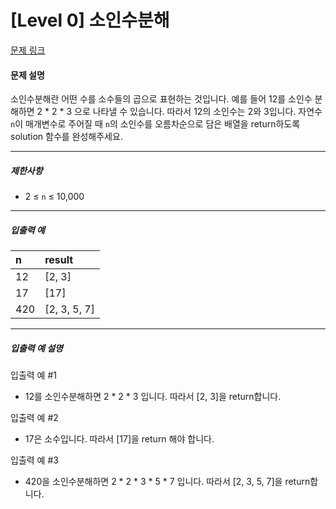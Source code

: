 # [Level 0] 소인수분해

[문제 링크](https://school.programmers.co.kr/learn/courses/30/lessons/120852)

#### 문제 설명

소인수분해란 어떤 수를 소수들의 곱으로 표현하는 것입니다. 예를 들어 12를 소인수 분해하면 2 * 2 * 3 으로 나타낼 수 있습니다. 따라서 12의 소인수는 2와 3입니다. 자연수 ```n```이 매개변수로 주어질 때 ```n```의 소인수를 오름차순으로 담은 배열을 return하도록 solution 함수를 완성해주세요.

---

##### 제한사항

- 2 ≤ ```n``` ≤ 10,000

---

##### 입출력 예

|n|result|
|:---|:---|
|12|[2, 3]|
|17|[17]|
|420|[2, 3, 5, 7]|

---

##### 입출력 예 설명

입출력 예 #1

- 12를 소인수분해하면 2 * 2 * 3 입니다. 따라서 [2, 3]을 return합니다.

입출력 예 #2

- 17은 소수입니다. 따라서 [17]을 return 해야 합니다.

입출력 예 #3

- 420을 소인수분해하면 2 * 2 * 3 * 5 * 7 입니다. 따라서 [2, 3, 5, 7]을 return합니다.

